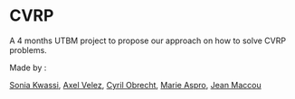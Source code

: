 # CVRP
A 4 months UTBM project to propose our approach on how to solve CVRP problems.

Made by :

<a href=https://github.com/KwassiSenam>Sonia Kwassi</a>,
<a href=https://github.com/Axelvel>Axel Velez</a>,
<a href=https://github.com/galyfray>Cyril Obrecht</a>,
<a href=https://github.com/m-aspro>Marie Aspro</a>,
<a href=https://github.com/nexowo>Jean Maccou</a>

